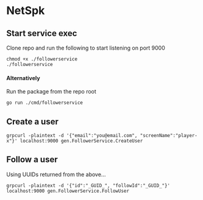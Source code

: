 # NetSpk

## Start service exec
Clone repo and run the following to start listening on port 9000
```
chmod +x ./followerservice
./followerservice
```

#### Alternatively 
Run the package from the repo root
```
go run ./cmd/followerservice  
```

## Create a user
```
grpcurl -plaintext -d '{"email":"you@email.com", "screenName":"player-x"}' localhost:9000 gen.FollowerService.CreateUser
```

## Follow a user
Using UUIDs returned from the above...
```
grpcurl -plaintext -d '{"id":"_GUID_", "followId":"_GUID_"}' localhost:9000 gen.FollowerService.FollowUser
```

